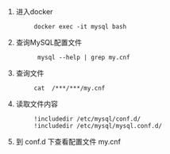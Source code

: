 
1.  进入docker
    ```text
         docker exec -it mysql bash
    ```
2. 查询MySQL配置文件
   ```text
         mysql --help | grep my.cnf
   ```
3. 查询文件
   ```text
        cat  /***/***/my.cnf
   ```
4. 读取文件内容
   ```text
        !includedir /etc/mysql/conf.d/
        !includedir /etc/mysql/mysql.conf.d/
   ``` 
5. 到   conf.d 下查看配置文件 my.cnf

    